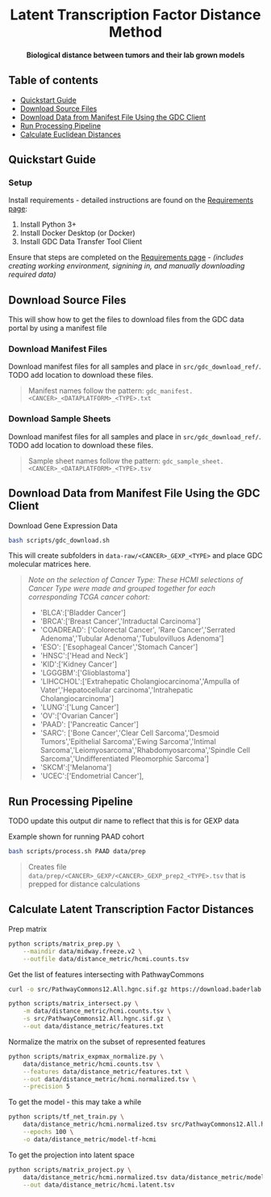 <h1 align="center">Latent Transcription Factor Distance Method</h1>
<h4 align="center">Biological distance between tumors and their lab grown models</h4>


## Table of contents
- [Quickstart Guide](#quickstart-guide)
- [Download Source Files](#download-source-files)
- [Download Data from Manifest File Using the GDC Client](#download-data-from-manifest-file-using-the-gdc-client)
- [Run Processing Pipeline](#run-processing-pipeline)
- [Calculate Euclidean Distances](#calculate-euclidean-distances)



## Quickstart Guide

### Setup

Install requirements - detailed instructions are found on the [Requirements page](doc/requirements.md):

1. Install Python 3+
2. Install Docker Desktop (or Docker)
4. Install GDC Data Transfer Tool Client

Ensure that steps are completed on the [Requirements page](doc/requirements.md) - *(includes creating working environment, signining in, and manually downloading required data)*

## Download Source Files

This will show how to get the files to download files from the GDC data portal by using a manifest file

### Download Manifest Files

Download manifest files for all samples and place in `src/gdc_download_ref/`. TODO add location to download these files.

> Manifest names follow the pattern: `gdc_manifest.<CANCER>_<DATAPLATFORM>_<TYPE>.txt`

### Download Sample Sheets

Download manifest files for all samples and place in `src/gdc_download_ref/`. TODO add location to download these files.

> Sample sheet names follow the pattern: `gdc_sample_sheet.<CANCER>_<DATAPLATFORM>_<TYPE>.tsv`

## Download Data from Manifest File Using the GDC Client
Download Gene Expression Data
```bash
bash scripts/gdc_download.sh
```

This will create subfolders in `data-raw/<CANCER>_GEXP_<TYPE>` and place GDC molecular matrices here.

> *Note on the selection of Cancer Type: These HCMI selections of Cancer Type were made and grouped together for each corresponding TCGA cancer cohort:*
>
> + 'BLCA':['Bladder Cancer']
> + 'BRCA':['Breast Cancer','Intraductal Carcinoma']
> + 'COADREAD': ['Colorectal Cancer', 'Rare Cancer','Serrated Adenoma','Tubular Adenoma','Tubulovilluos Adenoma']
> + 'ESO': ['Esophageal Cancer','Stomach Cancer']
> + 'HNSC':['Head and Neck']
> + 'KID':['Kidney Cancer']
> + 'LGGGBM':['Glioblastoma']
> + 'LIHCCHOL':['Extrahepatic Cholangiocarcinoma','Ampulla of Vater','Hepatocellular carcinoma','Intrahepatic Cholangiocarcinoma']
> + 'LUNG':['Lung Cancer']
> + 'OV':['Ovarian Cancer']
> + 'PAAD': ['Pancreatic Cancer']
> + 'SARC': ['Bone Cancer','Clear Cell Sarcoma','Desmoid Tumors','Epithelial Sarcoma','Ewing Sarcoma','Intimal Sarcoma','Leiomyosarcoma','Rhabdomyosarcoma','Spindle Cell Sarcoma','Undifferentiated Pleomorphic Sarcoma']
> + 'SKCM':['Melanoma']
> + 'UCEC':['Endometrial Cancer'],


## Run Processing Pipeline
TODO update this output dir name to reflect that this is for GEXP data

Example shown for running PAAD cohort
```bash
bash scripts/process.sh PAAD data/prep
```

> Creates file `data/prep/<CANCER>_GEXP/<CANCER>_GEXP_prep2_<TYPE>.tsv` that is prepped for distance calculations

## Calculate Latent Transcription Factor Distances

Prep matrix
```bash
python scripts/matrix_prep.py \
    --maindir data/midway.freeze.v2 \
    --outfile data/distance_metric/hcmi.counts.tsv
```

Get the list of features intersecting with PathwayCommons
```bash
curl -o src/PathwayCommons12.All.hgnc.sif.gz https://download.baderlab.org/PathwayCommons/PC2/v12/PathwayCommons12.All.hgnc.sif.gz
```
```bash
python scripts/matrix_intersect.py \
    -m data/distance_metric/hcmi.counts.tsv \
    -s src/PathwayCommons12.All.hgnc.sif.gz \
    --out data/distance_metric/features.txt
```

Normalize the matrix on the subset of represented features
```bash
python scripts/matrix_expmax_normalize.py \
    data/distance_metric/hcmi.counts.tsv \
    --features data/distance_metric/features.txt \
    --out data/distance_metric/hcmi.normalized.tsv \
    --precision 5
```

To get the model - this may take a while
```bash
python scripts/tf_net_train.py \
    data/distance_metric/hcmi.normalized.tsv src/PathwayCommons12.All.hgnc.sif.gz \
    --epochs 100 \
    -o data/distance_metric/model-tf-hcmi
```

To get the projection into latent space
```bash
python scripts/matrix_project.py \
    data/distance_metric/hcmi.normalized.tsv data/distance_metric/model-tf-hcmi \
    --out data/distance_metric/hcmi.latent.tsv
```

